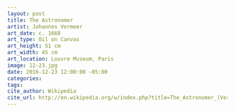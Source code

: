 ```yaml
---
layout: post
title: The Astronomer
artist: Johannes Vermeer
art_date: c. 1668
art_type: Oil on Canvas
art_height: 51 cm
art_width: 45 cm
art_location: Louvre Museum, Paris
image: 12-23.jpg
date: 2016-12-23 12:00:00 -05:00
categories:
tags:
cite_author: Wikipedia
cite_url: http://en.wikipedia.org/w/index.php?title=The_Astronomer_(Vermeer)&oldid=561627949
---
```

